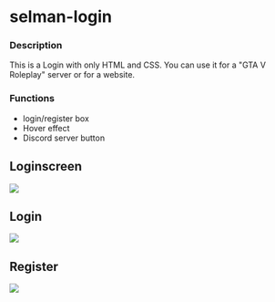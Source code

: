 # selman-login

### Description
This is a Login with only HTML and CSS. You can use it for a "GTA V Roleplay" server or for a website.
### Functions
- login/register box
- Hover effect
- Discord server button


## Loginscreen
<img src="https://cdn.discordapp.com/attachments/817129668674977902/867814758060392458/Login.png">

## Login
<img src="https://cdn.discordapp.com/attachments/817129668674977902/867814758106136576/Login2.png">

## Register
<img src="https://media.discordapp.net/attachments/817129668674977902/867814759045791754/Register.png">
